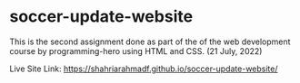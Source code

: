 # soccer-update-website
This is the second assignment done as part of the of the web development course by programming-hero using HTML and CSS. (21 July, 2022)

Live Site Link: https://shahriarahmadf.github.io/soccer-update-website/
